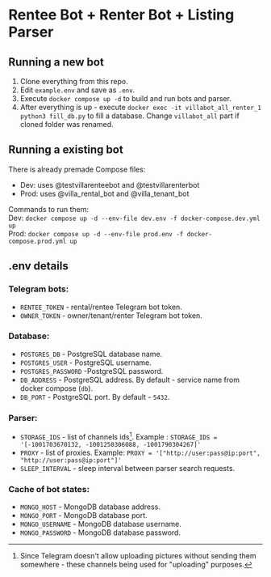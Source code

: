 # Rentee Bot + Renter Bot + Listing Parser
## Running a new bot
1) Clone everything from this repo.
2) Edit `example.env` and save as `.env`.
2) Execute `docker compose up -d` to build and run bots and parser.
3) After everything is up - execute `docker exec -it villabot_all_renter_1 python3 fill_db.py` to fill a database. Change `villabot_all` part if cloned folder was renamed.

## Running a existing bot
There is already premade Compose files:

* Dev: uses @testvillarenteebot and @testvillarenterbot
* Prod: uses @villa_rental_bot and @villa_tenant_bot

Commands to run them:\
Dev: `docker compose up -d --env-file dev.env -f docker-compose.dev.yml up`\
Prod: `docker compose up -d --env-file prod.env -f docker-compose.prod.yml up`

## .env details
### Telegram bots:
* `RENTEE_TOKEN` - rental/rentee Telegram bot token.
* `OWNER_TOKEN` - owner/tenant/renter Telegram bot token.
### Database:
* `POSTGRES_DB` - PostgreSQL database name.
* `POSTGRES_USER` - PostgreSQL username.
* `POSTGRES_PASSWORD` -PostgreSQL password.
* `DB_ADDRESS` - PostgreSQL address. By default - service name from docker compose (`db`).
* `DB_PORT` - PostgreSQL port. By default - `5432`.
### Parser:
* `STORAGE_IDS` - list of channels ids[^1]. Example : `STORAGE_IDS = '[-1001703670132, -1001250306088, -1001790304267]'`
* `PROXY` - list of proxies. Example: `PROXY = '["http://user:pass@ip:port", "http://user:pass@ip:port"]'`
* `SLEEP_INTERVAL` - sleep interval between parser search requests.
### Cache of bot states:
* `MONGO_HOST` - MongoDB database address.
* `MONGO_PORT` - MongoDB database port.
* `MONGO_USERNAME` - MongoDB database username.
* `MONGO_PASSWORD` - MongoDB database password.

[^1]: Since Telegram doesn't allow uploading pictures without sending them somewhere - these channels being used for "uploading" purposes. 
